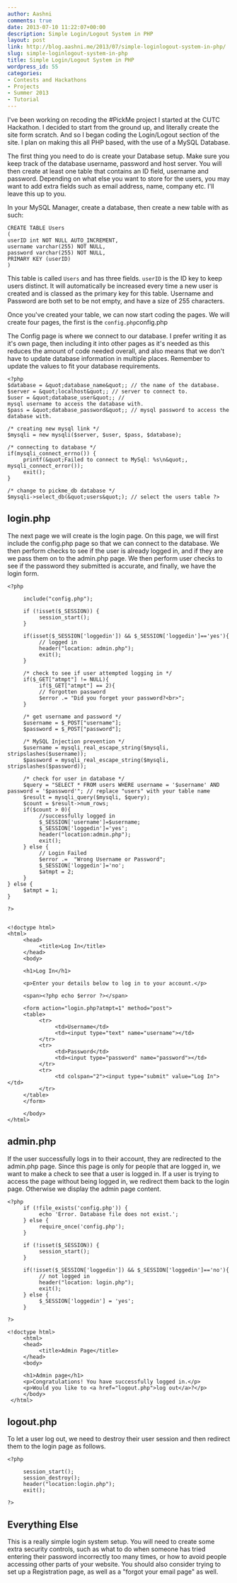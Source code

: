 ```yaml
---
author: Aashni
comments: true
date: 2013-07-10 11:22:07+00:00
description: Simple Login/Logout System in PHP
layout: post
link: http://blog.aashni.me/2013/07/simple-loginlogout-system-in-php/
slug: simple-loginlogout-system-in-php
title: Simple Login/Logout System in PHP
wordpress_id: 55
categories:
- Contests and Hackathons
- Projects
- Summer 2013
- Tutorial
---
```


I've been working on recoding the #PickMe project I started at the CUTC Hackathon. I decided to start from the ground up, and literally create the site form scratch. And so I began coding the Login/Logout section of the site. I plan on making this all PHP based, with the use of a MySQL Database.

The first thing you need to do is create your Database setup. Make sure you keep track of the database username, password and host server. You will then create at least one table that contains an ID field, username and password. Depending on what else you want to store for the users, you may want to add extra fields such as email address, name, company etc. I'll leave this up to you.

In your MySQL Manager, create a database, then create a new table with as such:

    
    CREATE TABLE Users
    (
    userID int NOT NULL AUTO_INCREMENT,
    username varchar(255) NOT NULL,
    password varchar(255) NOT NULL,
    PRIMARY KEY (userID)
    )



This table is called `Users` and has three fields. `userID` is the ID key to keep users distinct. It will automatically be increased every time a new user is created and is classed as the primary key for this table. Username and Password are both set to be not empty, and have a size of 255 characters.

Once you've created your table, we can now start coding the pages. We will create four pages, the first is the `config.php`config.php


The Config page is where we connect to our database. I prefer writing it as it's own page, then including it into other pages as it's needed as this reduces the amount of code needed overall, and also means that we don't have to update database information in multiple places. Remember to update the values to fit your database requirements.


    
    <?php
    $database = &quot;database_name&quot;; // the name of the database.
    $server = &quot;localhost&quot;; // server to connect to.
    $user = &quot;database_user&quot;; //
    mysql username to access the database with.
    $pass = &quot;database_password&quot;; // mysql password to access the database with.
    
    /* creating new mysql link */
    $mysqli = new mysqli($server, $user, $pass, $database);
    
    /* connecting to database */
    if(mysqli_connect_errno()) {
         printf(&quot;Failed to connect to MySql: %s\n&quot;, mysqli_connect_error());
         exit();
    }
    
    /* change to pickme_db database */
    $mysqli->select_db(&quot;users&quot;); // select the users table ?>





## login.php


The next page we will create is the login page. On this page, we will first include the config.php page so that we can connect to the database. We then perform checks to see if the user is already logged in, and if they are we pass them on to the admin.php page. We then perform user checks to see if the password they submitted is accurate, and finally, we have the login form.

    
    <?php
    
         include("config.php");
    
         if (!isset($_SESSION)) {
              session_start();
         }
    
         if(isset($_SESSION['loggedin']) && $_SESSION['loggedin']=='yes'){
              // logged in
              header("location: admin.php");
              exit();
         }
    
         /* check to see if user attempted logging in */
         if($_GET["atmpt"] != NULL){
              if($_GET["atmpt"] == 2){
              // forgotten password
              $error .= "Did you forget your password?<br>";
         }
    
         /* get username and password */
         $username = $_POST["username"];
         $password = $_POST["password"];
    
         /* MySQL Injection prevention */
         $username = mysqli_real_escape_string($mysqli, stripslashes($username));
         $password = mysqli_real_escape_string($mysqli, stripslashes($password));
    
         /* check for user in database */
         $query = "SELECT * FROM users WHERE username = '$username' AND password = '$password'"; // replace "users" with your table name
         $result = mysqli_query($mysqli, $query);
         $count = $result->num_rows;
         if($count > 0){
              //successfully logged in
              $_SESSION['username']=$username;
              $_SESSION['loggedin']='yes';
              header("location:admin.php");
              exit();
         } else {
              // Login Failed
              $error .=  "Wrong Username or Password";
              $_SESSION['loggedin']='no';
              $atmpt = 2;
         }
    } else {
         $atmpt = 1;
    }
    
    ?>
    
    
    <!doctype html>
    <html>
         <head>
              <title>Log In</title>
         </head>
         <body>
    
         <h1>Log In</h1>
    
         <p>Enter your details below to log in to your account.</p>
    
         <span><?php echo $error ?></span>
    
         <form action="login.php?atmpt=1" method="post">
         <table>
              <tr>
                   <td>Username</td>
                   <td><input type="text" name="username"></td>
              </tr>
              <tr>
                   <td>Password</td>
                   <td><input type="password" name="password"></td>
              </tr>
              <tr>
                   <td colspan="2"><input type="submit" value="Log In"></td>
              </tr>
         </table>
         </form>
    
         </body>
    </html>
    
    





## admin.php


If the user successfully logs in to their account, they are redirected to the admin.php page. Since this page is only for people that are logged in, we want to make a check to see that a user is logged in. If a user is trying to access the page without being logged in, we redirect them back to the login page. Otherwise we display the admin page content.


    
    <?php
         if (!file_exists('config.php')) {
              echo 'Error. Database file does not exist.';
         } else {
              require_once('config.php');
         }
    
         if (!isset($_SESSION)) {
              session_start();
         }
    
         if(!isset($_SESSION['loggedin']) && $_SESSION['loggedin']=='no'){
              // not logged in
              header("location: login.php");
              exit();
         } else {
              $_SESSION['loggedin'] = 'yes';
         }
    
    ?>
    
    <!doctype html>
         <html>
         <head>
              <title>Admin Page</title>
         </head>
         <body>
    
         <h1>Admin page</h1>
         <p>Congratulations! You have successfully logged in.</p>
         <p>Would you like to <a href="logout.php">log out</a>?</p>
         </body>
     </html>
    





## logout.php


To let a user log out, we need to destroy their user session and then redirect them to the login page as follows.

    
    
    <?php
    
         session_start();
         session_destroy();
         header("location:login.php");
         exit();
    
    ?>
    






## Everything Else


This is a really simple login system setup. You will need to create some extra security controls, such as what to do when someone has tried entering their password incorrectly too many times, or how to avoid people accessing other parts of your website. You should also consider trying to set up a Registration page, as well as a "forgot your email page" as well.
